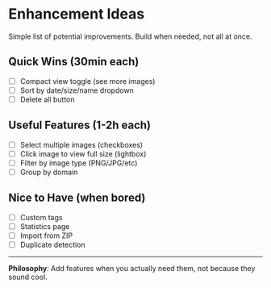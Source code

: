 # Enhancement Ideas

Simple list of potential improvements. Build when needed, not all at once.

## Quick Wins (30min each)
- [ ] Compact view toggle (see more images)
- [ ] Sort by date/size/name dropdown
- [ ] Delete all button

## Useful Features (1-2h each)
- [ ] Select multiple images (checkboxes)
- [ ] Click image to view full size (lightbox)
- [ ] Filter by image type (PNG/JPG/etc)
- [ ] Group by domain

## Nice to Have (when bored)
- [ ] Custom tags
- [ ] Statistics page
- [ ] Import from ZIP
- [ ] Duplicate detection

---

**Philosophy**: Add features when you actually need them, not because they sound cool.
